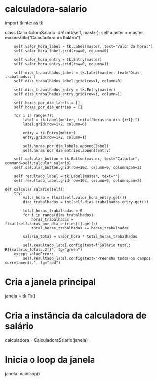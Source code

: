 # calculadora-salario
import tkinter as tk

class CalculadoraSalario:
    def __init__(self, master):
        self.master = master
        master.title("Calculadora de Salário")

        self.valor_hora_label = tk.Label(master, text="Valor da hora:")
        self.valor_hora_label.grid(row=0, column=0)

        self.valor_hora_entry = tk.Entry(master)
        self.valor_hora_entry.grid(row=0, column=1)

        self.dias_trabalhados_label = tk.Label(master, text="Dias trabalhados:")
        self.dias_trabalhados_label.grid(row=1, column=0)

        self.dias_trabalhados_entry = tk.Entry(master)
        self.dias_trabalhados_entry.grid(row=1, column=1)

        self.horas_por_dia_labels = []
        self.horas_por_dia_entries = []

        for i in range(7):
            label = tk.Label(master, text=f"Horas no dia {i+1}:")
            label.grid(row=i+2, column=0)

            entry = tk.Entry(master)
            entry.grid(row=i+2, column=1)

            self.horas_por_dia_labels.append(label)
            self.horas_por_dia_entries.append(entry)

        self.calcular_button = tk.Button(master, text="Calcular", command=self.calcular_salario)
        self.calcular_button.grid(row=102, column=0, columnspan=2)

        self.resultado_label = tk.Label(master, text="")
        self.resultado_label.grid(row=103, column=0, columnspan=2)

    def calcular_salario(self):
        try:
            valor_hora = float(self.valor_hora_entry.get())
            dias_trabalhados = int(self.dias_trabalhados_entry.get())

            total_horas_trabalhadas = 0
            for i in range(dias_trabalhados):
                horas_trabalhadas = float(self.horas_por_dia_entries[i].get())
                total_horas_trabalhadas += horas_trabalhadas

            salario_total = valor_hora * total_horas_trabalhadas

            self.resultado_label.config(text=f"Salário total: R${salario_total:.2f}", fg="green")
        except ValueError:
            self.resultado_label.config(text="Preencha todos os campos corretamente.", fg="red")

# Cria a janela principal
janela = tk.Tk()

# Cria a instância da calculadora de salário
calculadora = CalculadoraSalario(janela)

# Inicia o loop da janela
janela.mainloop()
